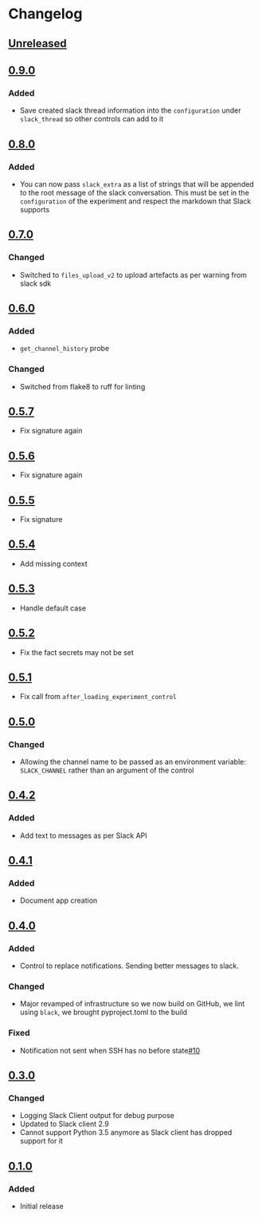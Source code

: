 # Changelog

## [Unreleased][]

[Unreleased]: https://github.com/chaostoolkit-incubator/chaostoolkit-slack/compare/0.9.0...HEAD

## [0.9.0][]

[0.9.0]: https://github.com/chaostoolkit-incubator/chaostoolkit-slack/compare/0.8.0...0.9.0

### Added

- Save created slack thread information into the `configuration` under
  `slack_thread` so other controls can add to it

## [0.8.0][]

[0.8.0]: https://github.com/chaostoolkit-incubator/chaostoolkit-slack/compare/0.7.0...0.8.0

### Added

- You can now pass `slack_extra` as a list of strings that will be appended
  to the root message of the slack conversation. This must be set in the
  `configuration` of the experiment and respect the markdown that Slack supports

## [0.7.0][]

[0.7.0]: https://github.com/chaostoolkit-incubator/chaostoolkit-slack/compare/0.6.0...0.7.0

### Changed

- Switched to `files_upload_v2` to upload artefacts as per warning from slack
  sdk

## [0.6.0][]

[0.6.0]: https://github.com/chaostoolkit-incubator/chaostoolkit-slack/compare/0.5.7...0.6.0

### Added

- `get_channel_history` probe

### Changed

- Switched from flake8 to ruff for linting

## [0.5.7][]

[0.5.7]: https://github.com/chaostoolkit-incubator/chaostoolkit-slack/compare/0.5.6...0.5.7

- Fix signature again

## [0.5.6][]

[0.5.6]: https://github.com/chaostoolkit-incubator/chaostoolkit-slack/compare/0.5.5...0.5.6

- Fix signature again

## [0.5.5][]

[0.5.5]: https://github.com/chaostoolkit-incubator/chaostoolkit-slack/compare/0.5.4...0.5.5

- Fix signature

## [0.5.4][]

[0.5.4]: https://github.com/chaostoolkit-incubator/chaostoolkit-slack/compare/0.5.3...0.5.4

- Add missing context

## [0.5.3][]

[0.5.3]: https://github.com/chaostoolkit-incubator/chaostoolkit-slack/compare/0.5.2...0.5.3

- Handle default case

## [0.5.2][]

[0.5.2]: https://github.com/chaostoolkit-incubator/chaostoolkit-slack/compare/0.5.1...0.5.2

- Fix the fact secrets may not be set

## [0.5.1][]

[0.5.1]: https://github.com/chaostoolkit-incubator/chaostoolkit-slack/compare/0.5.0...0.5.1

- Fix call from `after_loading_experiment_control`

## [0.5.0][]

[0.5.0]: https://github.com/chaostoolkit-incubator/chaostoolkit-slack/compare/0.4.2...0.5.0

### Changed

- Allowing the channel name to be passed as an environment variable: `SLACK_CHANNEL`
  rather than an argument of the control

## [0.4.2][]

[0.4.2]: https://github.com/chaostoolkit-incubator/chaostoolkit-slack/compare/0.4.1...0.4.2

### Added

- Add text to messages as per Slack API

## [0.4.1][]

[0.4.1]: https://github.com/chaostoolkit-incubator/chaostoolkit-slack/compare/0.4.0...0.4.1

### Added

- Document app creation

## [0.4.0][]

[0.4.0]: https://github.com/chaostoolkit-incubator/chaostoolkit-slack/compare/0.3.0...0.4.0

### Added

- Control to replace notifications. Sending better messages to slack.

### Changed

- Major revamped of infrastructure so we now build on GitHub, we lint using
  `black`, we brought pyproject.toml to the build

### Fixed

-   Notification not sent when SSH has no before state[#10][10]

[10]: https://github.com/chaostoolkit-incubator/chaostoolkit-slack/pull/10

## [0.3.0][]

[0.3.0]: https://github.com/chaostoolkit-incubator/chaostoolkit-slack/compare/0.2.0...0.3.0

### Changed

-   Logging Slack Client output for debug purpose
-   Updated to Slack client 2.9
-   Cannot support Python 3.5 anymore as Slack client has dropped support
    for it

## [0.1.0][]

[0.1.0]: https://github.com/chaostoolkit-incubator/chaostoolkit-slack/tree/0.1.0

### Added

-   Initial release